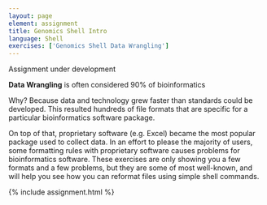```yaml
---
layout: page
element: assignment
title: Genomics Shell Intro
language: Shell
exercises: ['Genomics Shell Data Wrangling']
---
```


Assignment under development

**Data Wrangling** is often considered 90% of bioinformatics

Why? Because data and technology grew faster than standards could be
developed. This resulted hundreds of file formats
that are specific for a particular bioinformatics software package.

On top of that, proprietary software (e.g. Excel) became the most popular package used to
collect data. In an effort to please the majority of users, some formatting rules 
with proprietary software causes problems for bioinformatics software. 
These exercises are only showing you a few formats and a few problems, but 
they are some of most well-known, and will help you see how you can 
reformat files using simple shell commands. 

{% include assignment.html %}